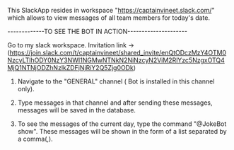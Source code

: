 This SlackApp resides in workspace "https://captainvineet.slack.com/" which allows to view messages of all team members for today's date.

-------------TO SEE THE BOT IN ACTION---------------------

Go to my slack workspace. Invitation link -> (https://join.slack.com/t/captainvineet/shared_invite/enQtODczMzY4OTM0NzcyLTlhODY0NzY3NWI1NGMwNTNkN2NiNzcyN2ViM2RlYzc5NzgxOTQ4MjQ1NTNjODZhNzlkZDFjNjRiY2Q5Zjg0ODk)

1) Navigate to the "GENERAL" channel ( Bot is installed in this channel only).

2) Type messages in that channel and after sending these messages, messages will be saved in the database.

3) To see the messages of the current day, type the command "@JokeBot show". These messages will be shown in the form of a list separated by a comma(,).